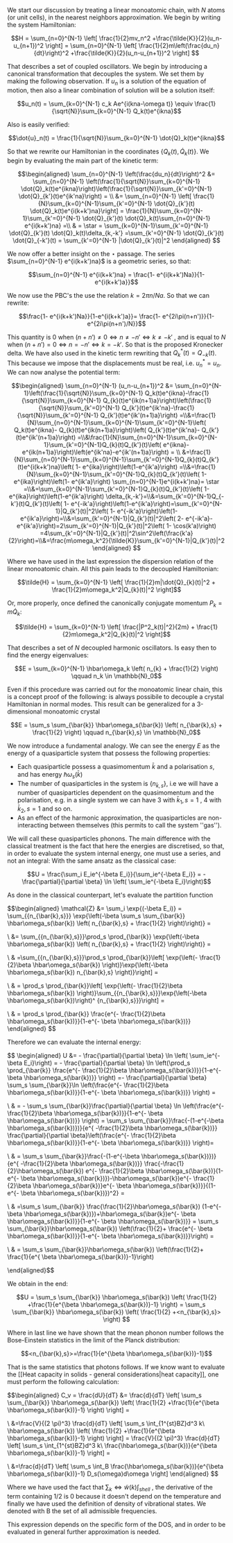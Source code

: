We start our discussion by treating a linear monoatomic chain, with $N$ atoms (or unit cells), in the nearest neighbors approximation.
We begin by writing the system Hamiltonian:

$$H = \sum_{n=0}^{N-1} \left[ \frac{1}{2}mv_n^2 +\frac{\tilde{K}}{2}(u_n-u_{n+1})^2 \right] = \sum_{n=0}^{N-1} \left[ \frac{1}{2}m\left(\frac{du_n}{dt}\right)^2 +\frac{\tilde{K}}{2}(u_n-u_{n+1})^2 \right] $$

That describes a set of coupled oscillators. 
We begin by introducing a canonical transformation that decouples the system. We set them by making the following observation. If $u_n$ is a solution of the equation of motion, then also a linear combination of solution will be a solution itself:

$$u_n(t) = \sum_{k=0}^{N-1} c_k Ae^{i(kna-\omega t)} \equiv \frac{1}{\sqrt{N}}\sum_{k=0}^{N-1} Q_k(t)e^{ikna}$$

Also is easily verified:

$$\dot{u}_n(t) = \frac{1}{\sqrt{N}}\sum_{k=0}^{N-1} \dot{Q}_k(t)e^{ikna}$$

So that we rewrite our Hamiltonian in the coordinates $\{Q_k(t),\dot{Q}_k(t)\}$.
We begin by evaluating the main part of the kinetic term:

$$\begin{aligned} \sum_{n=0}^{N-1} \left(\frac{du_n}{dt}\right)^2 &=  \sum_{n=0}^{N-1} \left(\frac{1}{\sqrt{N}}\sum_{k=0}^{N-1} \dot{Q}_k(t)e^{ikna}\right)\left(\frac{1}{\sqrt{N}}\sum_{k'=0}^{N-1} \dot{Q}_{k'}(t)e^{ik'na}\right) = \\ &= \sum_{n=0}^{N-1} \left[ \frac{1}{N}\sum_{k=0}^{N-1}\sum_{k'=0}^{N-1} \dot{Q}_{k'}(t) \dot{Q}_k(t)e^{i(k+k')na}\right] = \frac{1}{N}\sum_{k=0}^{N-1}\sum_{k'=0}^{N-1} \dot{Q}_{k'}(t) \dot{Q}_k(t)\sum_{n=0}^{N-1} e^{i(k+k')na} =\\ & = \star = \sum_{k=0}^{N-1}\sum_{k'=0}^{N-1} \dot{Q}_{k'}(t) \dot{Q}_k(t)\delta_{k,-k'} =\sum_{k'=0}^{N-1} \dot{Q}_{k'}(t) \dot{Q}_{-k'}(t) = \sum_{k'=0}^{N-1} |\dot{Q}_{k'}(t)|^2 \end{aligned} $$

We now offer a better insight on the $\star$ passage.
The series $\sum_{n=0}^{N-1} e^{i(k+k')na}$ is a geometric series, so that:

$$\sum_{n=0}^{N-1} e^{i(k+k')na} = \frac{1- e^{i(k+k')Na}}{1-e^{i(k+k')a}}$$

We now use the PBC's the use the relation $k = 2\pi n/Na$. So that we can rewrite:

$$\frac{1- e^{i(k+k')Na}}{1-e^{i(k+k')a}}= \frac{1- e^{2i\pi(n+n')}}{1- e^{2i\pi(n+n')/N}}$$

This quantity is 0 when $(n+n')\neq 0 \iff n\neq-n' \iff k\neq-k'$ , and is equal to $N$ when $(n+n')= 0 \iff n=-n' \iff k=-k'$. So that is the proposed Kronecker delta.
We have also used in the kinetic term rewriting that $Q_k^*(t) = Q_{-k}(t)$. This because we impose that the displacements must be real, i.e. $u_n^* = u_n$.
We can now analyse the potential term:

$$\begin{aligned} \sum_{n=0}^{N-1} (u_n-u_{n+1})^2 &= \sum_{n=0}^{N-1}\left(\frac{1}{\sqrt{N}}\sum_{k=0}^{N-1} Q_k(t)e^{ikna}-\frac{1}{\sqrt{N}}\sum_{k=0}^{N-1} Q_{k}(t)e^{ik(n+1)a}\right)\left(\frac{1}{\sqrt{N}}\sum_{k'=0}^{N-1} Q_{k'}(t)e^{ik'na}-\frac{1}{\sqrt{N}}\sum_{k'=0}^{N-1} Q_{k'}(t)e^{ik'(n+1)a}\right) =\\&=\frac{1}{N}\sum_{n=0}^{N-1}\sum_{k=0}^{N-1}\sum_{k'=0}^{N-1}\left( Q_k(t)e^{ikna}- Q_{k}(t)e^{ik(n+1)a}\right)\left( Q_{k'}(t)e^{ik'na}- Q_{k'}(t)e^{ik'(n+1)a}\right) =\\&\frac{1}{N}\sum_{n=0}^{N-1}\sum_{k=0}^{N-1}\sum_{k'=0}^{N-1}Q_{k}(t)Q_{k'}(t)\left( e^{ikna}- e^{ik(n+1)a}\right)\left(e^{ik'na}-e^{ik'(n+1)a}\right) = \\ &=\frac{1}{N}\sum_{n=0}^{N-1}\sum_{k=0}^{N-1}\sum_{k'=0}^{N-1}Q_{k}(t)Q_{k'}(t)e^{i(k+k')na}\left( 1- e^{ika}\right)\left(1-e^{ik'a}\right) =\\&=\frac{1}{N}\sum_{k=0}^{N-1}\sum_{k'=0}^{N-1}Q_{k}(t)Q_{k'}(t)\left( 1- e^{ika}\right)\left(1-  e^{ik'a}\right) \sum_{n=0}^{N-1}e^{i(k+k')na}= \star =\\&=\sum_{k=0}^{N-1}\sum_{k'=0}^{N-1}Q_{k}(t)Q_{k'}(t)\left( 1- e^{ika}\right)\left(1-e^{ik'a}\right) \delta_{k,-k'}=\\&=\sum_{k'=0}^{N-1}Q_{-k'}(t)Q_{k'}(t)\left( 1- e^{-ik'a}\right)\left(1-e^{ik'a}\right)=\sum_{k'=0}^{N-1}|Q_{k'}(t)|^2\left( 1- e^{-ik'a}\right)\left(1-e^{ik'a}\right)=\\&=\sum_{k'=0}^{N-1}|Q_{k'}(t)|^2\left( 2- e^{-ik'a}-e^{ik'a}\right)=2\sum_{k'=0}^{N-1}|Q_{k'}(t)|^2\left( 1- \cos(k'a)\right) =4\sum_{k'=0}^{N-1}|Q_{k'}(t)|^2\sin^2\left(\frac{k'a}{2}\right)=\\&=\frac{m\omega_k^2}{\tilde{K}}\sum_{k'=0}^{N-1}|Q_{k'}(t)|^2 \end{aligned} $$

Where we have used in the last expression the dispersion relation of the linear monoatomic chain.
All this pain leads to the decoupled Hamiltonian:

$$\tilde{H} = \sum_{k=0}^{N-1} \left[ \frac{1}{2}m|\dot{Q}_{k}(t)|^2 + \frac{1}{2}m\omega_k^2|Q_{k}(t)|^2 \right]$$

Or, more properly, once defined the canonically conjugate momentum $P_k = m\dot{Q}_k$:

$$\tilde{H} = \sum_{k=0}^{N-1} \left[ \frac{|P^2_k(t)|^2}{2m} + \frac{1}{2}m\omega_k^2|Q_{k}(t)|^2 \right]$$

That describes a set of $N$ decoupled harmonic oscillators. Is easy then to find the energy eigenvalues:

$$E = \sum_{k=0}^{N-1} \hbar\omega_k \left( n_{k} + \frac{1}{2} \right) \qquad n_k \in \mathbb{N}_0$$

Even if this procedure was carried out for the monoatomic linear chain, this is a concept proof of the following: is always possibile to decouple a crystal Hamiltonian in normal modes.
This result can be generalized for a 3-dimensional monoatomic crystal

$$E = \sum_s \sum_{\bar{k}} \hbar\omega_s(\bar{k}) \left( n_{\bar{k},s} + \frac{1}{2} \right) \qquad n_{\bar{k},s} \in \mathbb{N}_0$$

We now introduce a fundamental analogy.
We can see the energy $E$ as the energy of a quasiparticle system that possess the following properties:
- Each quasiparticle possess a quasimomentum $\bar{k}$ and a polarisation $s$, and has energy $\hbar\omega_s(\bar{k})$
- The number of quasiparticles in the system is $\{n_{\bar{k},s}\}$, i.e we will have a number of quasiparticles dependent on the quasimomentum and the polarisation, e.g. in a single system we can have 3 with $\bar{k}_1, s=1$ , 4 with $\bar{k}_2, s=1$ and so on. 
- As an effect of the harmonic approximation, the quasiparticles are non-interacting between themselves (this permits to call the system ''gas'').

We will call these quasiparticles phonons. The main difference with the classical treatment is the fact that here the energies are discretised, so that, in order to evaluate the system internal energy, one must use a series, and not an integral:
With the same ansatz as the classical case:

$$U = \frac{\sum_i E_ie^{-\beta E_i}}{\sum_ie^{-\beta E_i}} = - \frac{\partial}{\partial \beta} \ln \left(  \sum_ie^{-\beta E_i}\right)$$

As done in the classical counterpart, let's evaluate the partition function

$$\begin{aligned} \mathcal{Z} &= \sum_i \exp{(-\beta E_i)} = \sum_{\{n_{\bar{k},s}\}} \exp{\left(-\beta \sum_s \sum_{\bar{k}} \hbar\omega_s(\bar{k}) \left( n_{\bar{k},s} + \frac{1}{2} \right)\right)} =

\\ &= \sum_{\{n_{\bar{k},s}\}}\prod_s \prod_{\bar{k}} \exp{\left(-\beta  \hbar\omega_s(\bar{k}) \left( n_{\bar{k},s} + \frac{1}{2} \right)\right)} = 

\\ & =\sum_{\{n_{\bar{k},s}\}}\prod_s \prod_{\bar{k}}\left[ \exp{\left(- \frac{1}{2}\beta  \hbar\omega_s(\bar{k}) \right)}\exp{\left(-\beta  \hbar\omega_s(\bar{k}) n_{\bar{k},s} \right)}\right] = 

\\ & = \prod_s \prod_{\bar{k}}\left[ \exp{\left(- \frac{1}{2}\beta  \hbar\omega_s(\bar{k}) \right)}\sum_{\{n_{\bar{k},s}\}}\exp{\left(-\beta  \hbar\omega_s(\bar{k})\right)^ {n_{\bar{k},s}}}\right]  =

\\ & = \prod_s \prod_{\bar{k}} \frac{e^{- \frac{1}{2}\beta  \hbar\omega_s(\bar{k})}}{1-e^{- \beta  \hbar\omega_s(\bar{k})}} \end{aligned} $$

Therefore we can evaluate the internal energy:

$$ \begin{aligned} U &= - \frac{\partial}{\partial \beta} \ln \left(  \sum_ie^{-\beta E_i}\right) = - \frac{\partial}{\partial \beta} \ln \left(\prod_s \prod_{\bar{k}} \frac{e^{- \frac{1}{2}\beta  \hbar\omega_s(\bar{k})}}{1-e^{- \beta  \hbar\omega_s(\bar{k})}} \right) =- \frac{\partial}{\partial \beta} \sum_s \sum_{\bar{k}}\ln \left(\frac{e^{- \frac{1}{2}\beta  \hbar\omega_s(\bar{k})}}{1-e^{- \beta  \hbar\omega_s(\bar{k})}} \right) =

\\ & = - \sum_s \sum_{\bar{k}}\frac{\partial}{\partial \beta} \ln \left(\frac{e^{- \frac{1}{2}\beta  \hbar\omega_s(\bar{k})}}{1-e^{- \beta  \hbar\omega_s(\bar{k})}} \right) = \sum_s \sum_{\bar{k}}\frac{-(1-e^{-\beta  \hbar\omega_s(\bar{k})})}{e^{ -\frac{1}{2}\beta  \hbar\omega_s(\bar{k})}} \frac{\partial}{\partial \beta}\left(\frac{e^{- \frac{1}{2}\beta  \hbar\omega_s(\bar{k})}}{1-e^{- \beta  \hbar\omega_s(\bar{k})}} \right)=

\\ &  = \sum_s \sum_{\bar{k}}\frac{-(1-e^{-\beta  \hbar\omega_s(\bar{k})})}{e^{ -\frac{1}{2}\beta  \hbar\omega_s(\bar{k})}} \frac{-\frac{1}{2}\hbar\omega_s(\bar{k}) e^{- \frac{1}{2}\beta  \hbar\omega_s(\bar{k})}(1-e^{- \beta  \hbar\omega_s(\bar{k})})-\hbar\omega_s(\bar{k})e^{- \frac{1}{2}\beta  \hbar\omega_s(\bar{k})}e^{- \beta  \hbar\omega_s(\bar{k})}}{(1-e^{- \beta  \hbar\omega_s(\bar{k})})^2} =

\\ &  =\sum_s \sum_{\bar{k}} \frac{\frac{1}{2}\hbar\omega_s(\bar{k}) (1-e^{- \beta  \hbar\omega_s(\bar{k})})+\hbar\omega_s(\bar{k})e^{- \beta  \hbar\omega_s(\bar{k})}}{1-e^{- \beta  \hbar\omega_s(\bar{k})}} = \sum_s \sum_{\bar{k}}\hbar\omega_s(\bar{k}) \left(\frac{1}{2}+ \frac{e^{- \beta  \hbar\omega_s(\bar{k})}}{1-e^{- \beta  \hbar\omega_s(\bar{k})}}\right) =

\\ & = \sum_s \sum_{\bar{k}}\hbar\omega_s(\bar{k}) \left(\frac{1}{2}+ \frac{1}{e^{ \beta  \hbar\omega_s(\bar{k})}-1}\right)

\end{aligned}$$

We obtain in the end:

$$U  = \sum_s \sum_{\bar{k}} \hbar\omega_s(\bar{k}) \left( \frac{1}{2} +\frac{1}{e^{\beta  \hbar\omega_s(\bar{k})}-1} \right) = \sum_s \sum_{\bar{k}} \hbar\omega_s(\bar{k}) \left( \frac{1}{2} +<n_{\bar{k},s}> \right)  $$

Where in last line we have shown that the mean phonon number follows the Bose-Einstein statistics in the limit of the Planck distribution:

$$<n_{\bar{k},s}>=\frac{1}{e^{\beta  \hbar\omega_s(\bar{k})}-1}$$

That is the same statistics that photons follows.
If we know want to evaluate the [[Heat capacity in solids - general considerations|heat capacity]], one must perform the following calculation:

$$\begin{aligned} C_v = \frac{dU}{dT} &= \frac{d}{dT} \left[ \sum_s \sum_{\bar{k}} \hbar\omega_s(\bar{k}) \left( \frac{1}{2} +\frac{1}{e^{\beta  \hbar\omega_s(\bar{k})}-1} \right) \right] = 

\\ &=\frac{V}{(2 \pi)^3} \frac{d}{dT} \left[ \sum_s \int_{1^{st}BZ}d^3 k\ \hbar\omega_s(\bar{k}) \left( \frac{1}{2} +\frac{1}{e^{\beta  \hbar\omega_s(\bar{k})}-1} \right) \right] = \frac{V}{(2 \pi)^3} \frac{d}{dT} \left[ \sum_s \int_{1^{st}BZ}d^3 k\  \frac{\hbar\omega_s(\bar{k})}{e^{\beta  \hbar\omega_s(\bar{k})}-1} \right] = 

\\ &=\frac{d}{dT} \left[ \sum_s \int_B \frac{\hbar\omega_s(\bar{k})}{e^{\beta  \hbar\omega_s(\bar{k})}-1} D_s(\omega)d\omega \right] \end{aligned} $$

Where we have used the fact that $\sum_k \iff \tilde{w}(k)\int_{shell}$ , the derivative of the term containing 1/2 is 0 because it doesn't depend on the temperature and finally we have used the definition of density of vibrational states. We denoted with B the set of all admissible frequencies.

This expression depends on the specific form of the DOS, and in order to be evaluated in general further approximation is needed.